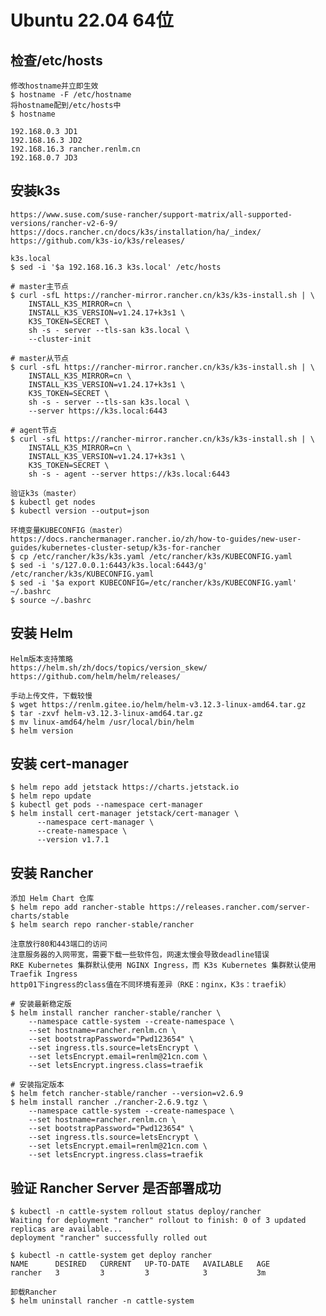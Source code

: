 # Ubuntu 22.04 64位

## 检查/etc/hosts
	修改hostname并立即生效
	$ hostname -F /etc/hostname
	将hostname配到/etc/hosts中
	$ hostname
```
192.168.0.3 JD1
192.168.16.3 JD2
192.168.16.3 rancher.renlm.cn
192.168.0.7 JD3
```
	
## 安装k3s
	https://www.suse.com/suse-rancher/support-matrix/all-supported-versions/rancher-v2-6-9/
	https://docs.rancher.cn/docs/k3s/installation/ha/_index/
	https://github.com/k3s-io/k3s/releases/
		
	k3s.local
	$ sed -i '$a 192.168.16.3 k3s.local' /etc/hosts

```	
# master主节点
$ curl -sfL https://rancher-mirror.rancher.cn/k3s/k3s-install.sh | \
    INSTALL_K3S_MIRROR=cn \
    INSTALL_K3S_VERSION=v1.24.17+k3s1 \
    K3S_TOKEN=SECRET \
    sh -s - server --tls-san k3s.local \
    --cluster-init
```

```	
# master从节点
$ curl -sfL https://rancher-mirror.rancher.cn/k3s/k3s-install.sh | \
    INSTALL_K3S_MIRROR=cn \
    INSTALL_K3S_VERSION=v1.24.17+k3s1 \
    K3S_TOKEN=SECRET \
    sh -s - server --tls-san k3s.local \
    --server https://k3s.local:6443
```

```	
# agent节点
$ curl -sfL https://rancher-mirror.rancher.cn/k3s/k3s-install.sh | \
    INSTALL_K3S_MIRROR=cn \
    INSTALL_K3S_VERSION=v1.24.17+k3s1 \
    K3S_TOKEN=SECRET \
    sh -s - agent --server https://k3s.local:6443
```

	验证k3s（master）
	$ kubectl get nodes
	$ kubectl version --output=json
	
	环境变量KUBECONFIG（master）
	https://docs.ranchermanager.rancher.io/zh/how-to-guides/new-user-guides/kubernetes-cluster-setup/k3s-for-rancher
	$ cp /etc/rancher/k3s/k3s.yaml /etc/rancher/k3s/KUBECONFIG.yaml
	$ sed -i 's/127.0.0.1:6443/k3s.local:6443/g' /etc/rancher/k3s/KUBECONFIG.yaml
	$ sed -i '$a export KUBECONFIG=/etc/rancher/k3s/KUBECONFIG.yaml' ~/.bashrc
	$ source ~/.bashrc
	
## 安装 Helm
	Helm版本支持策略
	https://helm.sh/zh/docs/topics/version_skew/
	https://github.com/helm/helm/releases/
	
	手动上传文件，下载较慢
	$ wget https://renlm.gitee.io/helm/helm-v3.12.3-linux-amd64.tar.gz
	$ tar -zxvf helm-v3.12.3-linux-amd64.tar.gz
	$ mv linux-amd64/helm /usr/local/bin/helm
	$ helm version

## 安装 cert-manager
	$ helm repo add jetstack https://charts.jetstack.io
	$ helm repo update
	$ kubectl get pods --namespace cert-manager
	$ helm install cert-manager jetstack/cert-manager \
		  --namespace cert-manager \
		  --create-namespace \
		  --version v1.7.1

## 安装 Rancher
	添加 Helm Chart 仓库
	$ helm repo add rancher-stable https://releases.rancher.com/server-charts/stable
	$ helm search repo rancher-stable/rancher

	注意放行80和443端口的访问
	注意服务器的入网带宽，需要下载一些软件包，网速太慢会导致deadline错误
	RKE Kubernetes 集群默认使用 NGINX Ingress，而 K3s Kubernetes 集群默认使用 Traefik Ingress
	http01下ingress的class值在不同环境有差异（RKE：nginx，K3s：traefik）
	
```
# 安装最新稳定版
$ helm install rancher rancher-stable/rancher \
    --namespace cattle-system --create-namespace \
    --set hostname=rancher.renlm.cn \
    --set bootstrapPassword="Pwd123654" \
    --set ingress.tls.source=letsEncrypt \
    --set letsEncrypt.email=renlm@21cn.com \
    --set letsEncrypt.ingress.class=traefik
```

```
# 安装指定版本
$ helm fetch rancher-stable/rancher --version=v2.6.9
$ helm install rancher ./rancher-2.6.9.tgz \
    --namespace cattle-system --create-namespace \
    --set hostname=rancher.renlm.cn \
    --set bootstrapPassword="Pwd123654" \
    --set ingress.tls.source=letsEncrypt \
    --set letsEncrypt.email=renlm@21cn.com \
    --set letsEncrypt.ingress.class=traefik
```

## 验证 Rancher Server 是否部署成功
```
$ kubectl -n cattle-system rollout status deploy/rancher
Waiting for deployment "rancher" rollout to finish: 0 of 3 updated replicas are available...
deployment "rancher" successfully rolled out
```
```
$ kubectl -n cattle-system get deploy rancher
NAME      DESIRED   CURRENT   UP-TO-DATE   AVAILABLE   AGE
rancher   3         3         3            3           3m
```

	卸载Rancher
	$ helm uninstall rancher -n cattle-system